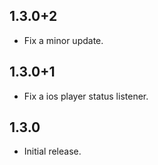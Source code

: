 ## 1.3.0+2
* Fix a minor update.

## 1.3.0+1
* Fix a ios player status listener.

## 1.3.0
* Initial release.
